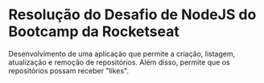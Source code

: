 # Resolução do Desafio de NodeJS do Bootcamp da Rocketseat

Desenvolvimento de uma aplicação que permite a criação, listagem, atualização e remoção de repositórios. Além disso, permite que os repositórios possam receber "likes".
